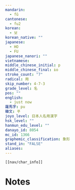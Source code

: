 ```yaml
---
mandarin:
  - fǔ
cantonese:
  - fu2
korean:
  - 보
korean_native: ""
japanese:
  - HO
  - FU
japanese_nanori: ""
vietnamese:
middle_chinese_initial: p
middle_chinese_final: ɨo
stroke_count: "7"
radical: 用
skip_number: 4-7-3
grade_level: 名
pos: ""
english:
  - just now
羅馬字: pu
韓文: 푸
joyo_level: 日本人名用漢字
hsk_level: ""
hanmun_edu_level: ""
danayo_id: 8054
mc_id: 1366
graphemic_classification: 象形
stand_in: "FALSE"
aliases:
---
```

```meta-bind-embed
[[nav/char_info]]
```

# Notes
